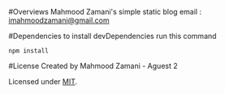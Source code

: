 #Overviews
Mahmood Zamani's simple static blog
email : imahmoodzamani@gmail.com

#Dependencies
to install devDependencies run this command 
```
npm install
```
#License
Created by Mahmood Zamani - Aguest 2

Licensed under [MIT](https://github.com/imahmoodz/imahmoodz.github.io/blob/master/LICENSE).
